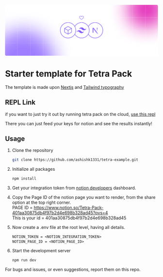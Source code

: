 ![Banner Image](https://raw.githubusercontent.com/ashishk1331/tetra-example/main/public/banner.png)

# Starter template for Tetra Pack

The template is made upon [Nextjs](https://nextjs.org/) and [Tailwind typography](https://tailwindcss.com/docs/typography-plugin)

## REPL Link
if you want to just try it out by running tetra pack on the cloud, [use this repl](https://replit.com/@AshishKhare4/Tetrapack-Example)

There you can just feed your keys for notion and see the results instantly!

## Usage

1.  Clone the repository
    ```bash
    git clone https://github.com/ashishk1331/tetra-example.git
    ```
1.  Initialize all packages
    ```bash
    npm install
    ```
1.  Get your integration token from [notion developers](https://www.notion.so/my-integrations) dashboard.
    <br>
1.  Copy the Page ID of the notion page you want to render, from the share option at the top right corner.
    <br/>
    PAGE ID = https://www.notion.so/Tetra-Pack-401aa30875db4f97b2d4e698b328ad45?pvs=4
    <br>
    This is your id = 401aa30875db4f97b2d4e698b328ad45
    <br>
1.  Now create a .env file at the root level, having all details.
    ```
    NOTION_TOKEN = <NOTION_INTEGRATION_TOKEN>
    NOTION_PAGE_ID = <NOTION_PAGE_ID>
    ```
1.  Start the development server

    ```bash
    npm run dev
    ```

For bugs and issues, or even suggestions, report them on this repo.
